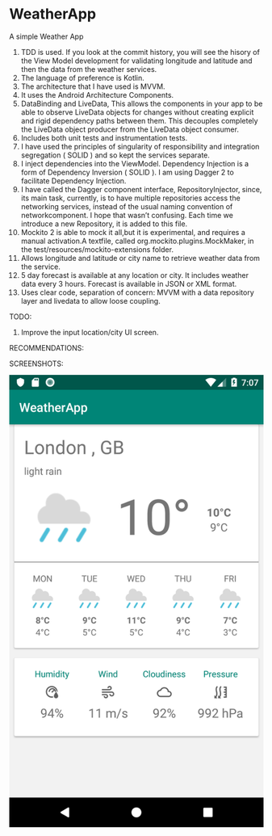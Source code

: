 # WeatherApp
A simple Weather App

1. TDD is used. If you look at the commit history, you will see the hisory of the View Model development for validating longitude and latitude and then the data from the weather services.
2. The language of preference is Kotlin.
2. The architecture that I have used is MVVM.
3. It uses the Android Architecture Components.
4. DataBinding and LiveData, This allows the components in your app to be able to observe LiveData objects for changes without creating explicit and rigid dependency paths between them. This decouples completely the LiveData object producer from the LiveData object consumer.
5. Includes both unit tests and instrumentation tests. 
6. I have used the principles of singularity of responsibility and integration segregation ( SOLID ) and so kept the services separate.
7. I inject dependencies into the ViewModel. Dependency Injection is a form of Dependency Inversion ( SOLID ). I am using Dagger 2 to facilitate Dependency Injection.
8. I have called the Dagger component interface, RepositoryInjector, since, its main task, currently, is to have multiple repositories access the 
networking services, instead of the usual naming convention of networkcomponent. I hope that wasn’t confusing. Each time we introduce a new Repository, it is added to this file.
9. Mockito 2 is able to mock it all,but it is experimental, and requires a manual activation.A textfile, called org.mockito.plugins.MockMaker, in the test/resources/mockito-extensions folder.
10. Allows longitude and latitude or city name to retrieve weather data from the service.
11. 5 day forecast is available at any location or city. It includes weather data every 3 hours. Forecast is available in JSON or XML format.
12. Uses clear code, separation of concern: MVVM with a data repository layer and livedata to allow loose coupling.

TODO:

1. Improve the input location/city UI screen.

RECOMMENDATIONS:


SCREENSHOTS:



![Screenshot](screenshot.png)
